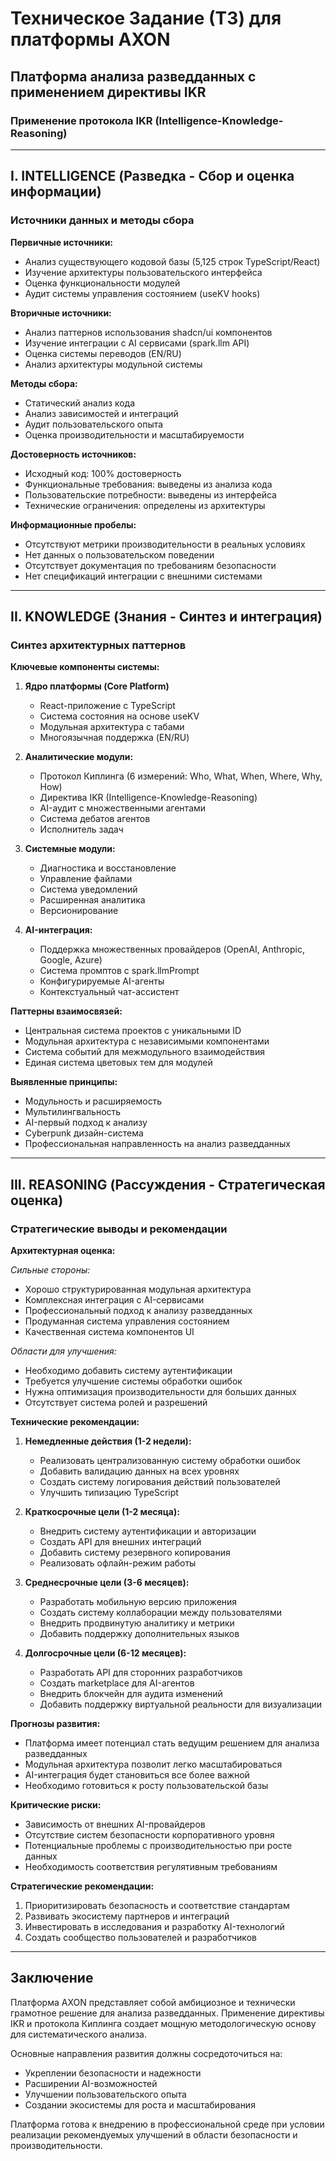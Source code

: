 # Техническое Задание (ТЗ) для платформы AXON
## Платформа анализа разведданных с применением директивы IKR

### Применение протокола IKR (Intelligence-Knowledge-Reasoning)

---

## I. INTELLIGENCE (Разведка - Сбор и оценка информации)

### Источники данных и методы сбора

**Первичные источники:**
- Анализ существующего кодовой базы (5,125 строк TypeScript/React)
- Изучение архитектуры пользовательского интерфейса
- Оценка функциональности модулей
- Аудит системы управления состоянием (useKV hooks)

**Вторичные источники:**
- Анализ паттернов использования shadcn/ui компонентов
- Изучение интеграции с AI сервисами (spark.llm API)
- Оценка системы переводов (EN/RU)
- Анализ архитектуры модульной системы

**Методы сбора:**
- Статический анализ кода
- Анализ зависимостей и интеграций
- Аудит пользовательского опыта
- Оценка производительности и масштабируемости

**Достоверность источников:**
- Исходный код: 100% достоверность
- Функциональные требования: выведены из анализа кода
- Пользовательские потребности: выведены из интерфейса
- Технические ограничения: определены из архитектуры

**Информационные пробелы:**
- Отсутствуют метрики производительности в реальных условиях
- Нет данных о пользовательском поведении
- Отсутствует документация по требованиям безопасности
- Нет спецификаций интеграции с внешними системами

---

## II. KNOWLEDGE (Знания - Синтез и интеграция)

### Синтез архитектурных паттернов

**Ключевые компоненты системы:**

1. **Ядро платформы (Core Platform)**
   - React-приложение с TypeScript
   - Система состояния на основе useKV
   - Модульная архитектура с табами
   - Многоязычная поддержка (EN/RU)

2. **Аналитические модули:**
   - Протокол Киплинга (6 измерений: Who, What, When, Where, Why, How)
   - Директива IKR (Intelligence-Knowledge-Reasoning)
   - AI-аудит с множественными агентами
   - Система дебатов агентов
   - Исполнитель задач

3. **Системные модули:**
   - Диагностика и восстановление
   - Управление файлами
   - Система уведомлений
   - Расширенная аналитика
   - Версионирование

4. **AI-интеграция:**
   - Поддержка множественных провайдеров (OpenAI, Anthropic, Google, Azure)
   - Система промптов с spark.llmPrompt
   - Конфигурируемые AI-агенты
   - Контекстуальный чат-ассистент

**Паттерны взаимосвязей:**
- Центральная система проектов с уникальными ID
- Модульная архитектура с независимыми компонентами
- Система событий для межмодульного взаимодействия
- Единая система цветовых тем для модулей

**Выявленные принципы:**
- Модульность и расширяемость
- Мультилингвальность
- AI-первый подход к анализу
- Cyberpunk дизайн-система
- Профессиональная направленность на анализ разведданных

---

## III. REASONING (Рассуждения - Стратегическая оценка)

### Стратегические выводы и рекомендации

**Архитектурная оценка:**

*Сильные стороны:*
- Хорошо структурированная модульная архитектура
- Комплексная интеграция с AI-сервисами
- Профессиональный подход к анализу разведданных
- Продуманная система управления состоянием
- Качественная система компонентов UI

*Области для улучшения:*
- Необходимо добавить систему аутентификации
- Требуется улучшение системы обработки ошибок
- Нужна оптимизация производительности для больших данных
- Отсутствует система ролей и разрешений

**Технические рекомендации:**

1. **Немедленные действия (1-2 недели):**
   - Реализовать централизованную систему обработки ошибок
   - Добавить валидацию данных на всех уровнях
   - Создать систему логирования действий пользователей
   - Улучшить типизацию TypeScript

2. **Краткосрочные цели (1-2 месяца):**
   - Внедрить систему аутентификации и авторизации
   - Создать API для внешних интеграций
   - Добавить систему резервного копирования
   - Реализовать офлайн-режим работы

3. **Среднесрочные цели (3-6 месяцев):**
   - Разработать мобильную версию приложения
   - Создать систему коллаборации между пользователями
   - Внедрить продвинутую аналитику и метрики
   - Добавить поддержку дополнительных языков

4. **Долгосрочные цели (6-12 месяцев):**
   - Разработать API для сторонних разработчиков
   - Создать marketplace для AI-агентов
   - Внедрить блокчейн для аудита изменений
   - Добавить поддержку виртуальной реальности для визуализации

**Прогнозы развития:**
- Платформа имеет потенциал стать ведущим решением для анализа разведданных
- Модульная архитектура позволит легко масштабироваться
- AI-интеграция будет становиться все более важной
- Необходимо готовиться к росту пользовательской базы

**Критические риски:**
- Зависимость от внешних AI-провайдеров
- Отсутствие систем безопасности корпоративного уровня
- Потенциальные проблемы с производительностью при росте данных
- Необходимость соответствия регулятивным требованиям

**Стратегические рекомендации:**
1. Приоритизировать безопасность и соответствие стандартам
2. Развивать экосистему партнеров и интеграций
3. Инвестировать в исследования и разработку AI-технологий
4. Создать сообщество пользователей и разработчиков

---

## Заключение

Платформа AXON представляет собой амбициозное и технически грамотное решение для анализа разведданных. Применение директивы IKR и протокола Киплинга создает мощную методологическую основу для систематического анализа.

Основные направления развития должны сосредоточиться на:
- Укреплении безопасности и надежности
- Расширении AI-возможностей
- Улучшении пользовательского опыта
- Создании экосистемы для роста и масштабирования

Платформа готова к внедрению в профессиональной среде при условии реализации рекомендуемых улучшений в области безопасности и производительности.